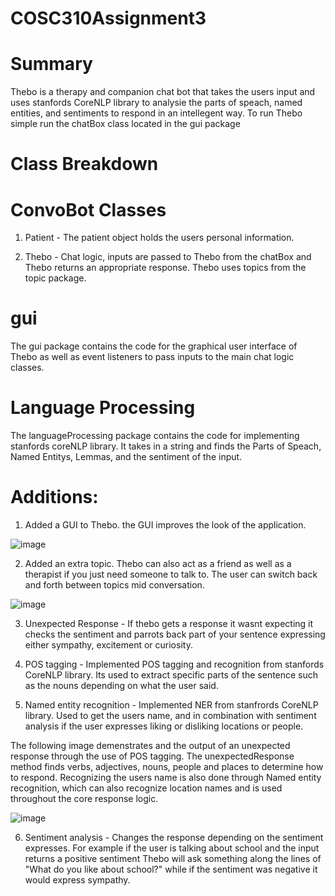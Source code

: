 # COSC310Assignment3

# Summary
Thebo is a therapy and companion chat bot that takes the users input and uses stanfords CoreNLP library to analysie the parts of speach, named entities, and sentiments to respond in an intellegent way. To run Thebo simple run the chatBox class located in the gui package

# Class Breakdown

# ConvoBot Classes
1) Patient - The patient object holds the users personal information.

2) Thebo - Chat logic, inputs are passed to Thebo from the chatBox and Thebo returns an appropriate response. Thebo uses topics from the topic package.

# gui
The gui package contains the code for the graphical user interface of Thebo as well as event listeners to pass inputs to the main chat logic classes.

# Language Processing
The languageProcessing package contains the code for implementing stanfords coreNLP library. It takes in a string and finds the Parts of Speach, Named Entitys, Lemmas, and the sentiment of the input.

# Additions:
1) Added a GUI to Thebo. the GUI improves the look of the application.

![image](https://user-images.githubusercontent.com/43254182/55665565-f5dd4080-57f6-11e9-9527-c970cc6870d7.png)

2) Added an extra topic. Thebo can also act as a friend as well as a therapist if you just need someone to talk to. The user can switch back and forth between topics mid conversation.

![image](https://user-images.githubusercontent.com/43254182/55665619-d0046b80-57f7-11e9-9da8-9f53e03cedf6.png)


3) Unexpected Response - If thebo gets a response it wasnt expecting it checks the sentiment and parrots back part of your sentence expressing either sympathy, excitement or curiosity.

4) POS tagging - Implemented POS tagging and recognition from stanfords CoreNLP library. Its used to extract specific parts of the sentence such as the nouns depending on what the user said.

5) Named entity recognition - Implemented NER from stanfrords CoreNLP library. Used to get the users name, and in combination with sentiment analysis if the user expresses liking or disliking locations or people.

The following image demenstrates and the output of an unexpected response through the use of POS tagging. The unexpectedResponse method finds verbs, adjectives, nouns, people and places to determine how to respond. Recognizing the users name is also done through Named entity recognition, which can also recognize location names and is used throughout the core response logic.

![image](https://user-images.githubusercontent.com/43254182/55666096-45733a80-57fe-11e9-8f2b-75e1b714158b.png)

6) Sentiment analysis - Changes the response depending on the sentiment expresses. For example if the user is talking about school and the input returns a positive sentiment Thebo will ask something along the lines of "What do you like about school?" while if the sentiment was negative it would express sympathy.
